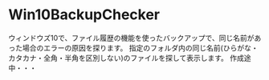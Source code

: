 # Win10BackupChecker
ウィンドウズ10で、ファイル履歴の機能を使ったバックアップで、同じ名前があった場合のエラーの原因を探ります。
指定のフォルダ内の同じ名前(ひらがな・カタカナ・全角・半角を区別しない)のファイルを探して表示します。
作成途中・・・
